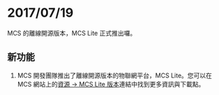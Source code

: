# 2017/07/19

MCS 的離線開源版本，MCS Lite 正式推出囉。

## 新功能

1. MCS 開發團隊推出了離線開源版本的物聯網平台，MCS Lite。您可以在 MCS 網站上的[資源 -> MCS Lite 版本](https://mcslite.netlify.com)連結中找到更多資訊與下載點。
